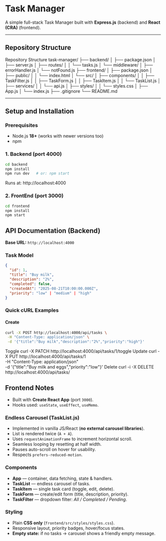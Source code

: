# Task Manager

A simple full-stack Task Manager built with **Express.js** (backend) and **React (CRA)** (frontend).

---

## Repository Structure


Repository Structure
task-manager/
├── backend/
│ ├── package.json
│ ├── server.js
│ ├── routes/
│ │ └── tasks.js
│ └── middleware/
│ ├── errorHandler.js
│ └── notFound.js
├── frontend/
│ ├── package.json
│ ├── public/
│ │ └── index.html
│ └── src/
│ ├── components/
│ │ ├── TaskFilter.js
│ │ ├── TaskForm.js
│ │ ├── TaskItem.js
│ │ └── TaskList.js
│ ├── services/
│ │ └── api.js
│ ├── styles/
│ │ └── styles.css
│ ├── App.js
│ └── index.js
├── .gitignore
└── README.md


---

## Setup and Installation

### Prerequisites
- Node.js **18+** (works with newer versions too)
- npm

### 1. Backend (port **4000**)
```bash
cd backend
npm install
npm run dev   # or: npm start
```

Runs at: http://localhost:4000

### 2. FrontEnd (port **3000**)
```bash
cd frontend
npm install
npm start

```

## API Documentation (Backend)

**Base URL:** `http://localhost:4000`

### Task Model
```json
{
  "id": 1,
  "title": "Buy milk",
  "description": "2%",
  "completed": false,
  "createdAt": "2025-08-21T10:00:00.000Z",
  "priority": "low" | "medium" | "high"
}
```

### Quick cURL Examples

#### Create
```bash
curl -X POST http://localhost:4000/api/tasks \
 -H "Content-Type: application/json" \
 -d '{"title":"Buy milk","description":"2%","priority":"high"}'
```

Toggle
curl -X PATCH http://localhost:4000/api/tasks/1/toggle
Update
curl -X PUT http://localhost:4000/api/tasks/1 \
 -H "Content-Type: application/json" \
 -d '{"title":"Buy milk and eggs","priority":"low"}'
Delete
curl -i -X DELETE http://localhost:4000/api/tasks/


## Frontend Notes

- Built with **Create React App** (port `3000`).
- Hooks used: `useState`, `useEffect`, `useMemo`.

### Endless Carousel (TaskList.js)
- Implemented in vanilla JS/React (**no external carousel libraries**).
- List is rendered twice (`A + A`).
- Uses `requestAnimationFrame` to increment horizontal scroll.
- Seamless looping by resetting at half width.
- Pauses auto-scroll on hover for usability.
- Respects `prefers-reduced-motion`.

### Components
- **App** — container, data fetching, state & handlers.  
- **TaskList** — endless carousel of tasks.  
- **TaskItem** — single task card (toggle, edit, delete).  
- **TaskForm** — create/edit form (title, description, priority).  
- **TaskFilter** — dropdown filter: *All / Completed / Pending*.  

### Styling
- Plain **CSS only** (`frontend/src/styles/styles.css`).  
- Responsive layout, priority badges, hover/focus states.  
- **Empty state:** if no tasks → carousel shows a friendly empty message.  


